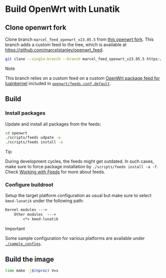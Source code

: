 <!-- markdownlint-disable MD013 -->
# Build OpenWrt with Lunatik

## Clone openwrt fork

Clone branch `marcel_feed_openwrt_v23.05.5` from [this openwrt fork](https://github.com/marcelstanley/openwrt).
This branch adds a custom feed to the tree, which is available at <https://github.com/marcelstanley/openwrt_feed>.

```sh
git clone --single-branch --branch marcel_feed_openwrt_v23.05.5 https://github.com/marcelstanley/openwrt
```

> [!NOTE]
> This branch relies on a custom feed on a custom [OpenWrt package feed for luainkernel](https://github.com/marcelstanley/openwrt_feed/blob/main/README.md) included in [`openwrt/feeds.conf.default`](.openwrt/feeds.conf.default).

## Build

### Install packages

Update and install all packages from the feeds:

```sh
cd openwrt
./scripts/feeds udpate -a
./scripts/feeds install -a
```

> [!TIP]
> During development cycles, the feeds might get outdated.
> In such cases, make sure to force package installation by `./scripts/feeds install -a -f`.
> Check [Working with Feeds](https://openwrt.org/docs/guide-developer/feeds#working_with_feeds) for more about feeds.

### Configure buildroot

Setup the target platform configuration as usual but make sure to select `kmod-lunatik` under the following path:

```txt
Kernel modules --->
    Other modules  --->
        <*> kmod-lunatik
```

> [!IMPORTANT]  
> Some sample configuration for various platforms are available under [`./sample_configs`](./sample_configs).

## Build the image

```sh
time make -j$(nproc) V=s
```
